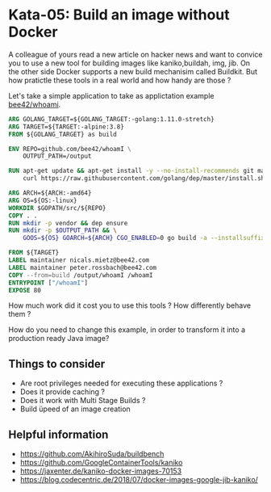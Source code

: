# Kata-05: Build an image without Docker

A colleague of yours read a new article on hacker news and want to convice you to use a new tool for building images like kaniko,buildah, img, jib. On the other side Docker supports a new build mechanisim called Buildkit. But how pratictle these tools in a real world and how handy are those ? 

Let's take a simple application to take as applictation example [bee42/whoami](https://github.com/bee42/whoamI).

```Dockerfile
ARG GOLANG_TARGET=${GOLANG_TARGET:-golang:1.11.0-stretch}
ARG TARGET=${TARGET:-alpine:3.8}
FROM ${GOLANG_TARGET} as build

ENV REPO=github.com/bee42/whoamI \
    OUTPUT_PATH=/output

RUN apt-get update && apt-get install -y --no-install-recommends git make curl && \
    curl https://raw.githubusercontent.com/golang/dep/master/install.sh | sh

ARG ARCH=${ARCH:-amd64}
ARG OS=${OS:-linux}
WORKDIR $GOPATH/src/${REPO}
COPY . .
RUN mkdir -p vendor && dep ensure
RUN mkdir -p $OUTPUT_PATH && \
    GOOS=${OS} GOARCH=${ARCH} CGO_ENABLED=0 go build -a --installsuffix cgo --ldflags="-s" -o $OUTPUT_PATH/whoamI

FROM ${TARGET}
LABEL maintainer nicals.mietz@bee42.com
LABEL maintainer peter.rossbach@bee42.com
COPY --from=build /output/whoamI /whoamI
ENTRYPOINT ["/whoamI"]
EXPOSE 80
```

How much work did it cost you to use this tools ? How differently behave them ?

How do you need to change this example, in order to transform it into a production ready Java image?

## Things to consider

* Are root privileges needed for executing these applications ? 
* Does it provide caching ? 
* Does it work with Multi Stage Builds ? 
* Build üpeed of an image creation 


## Helpful information

* https://github.com/AkihiroSuda/buildbench
* https://github.com/GoogleContainerTools/kaniko
* https://jaxenter.de/kaniko-docker-images-70153
* https://blog.codecentric.de/2018/07/docker-images-google-jib-kaniko/
